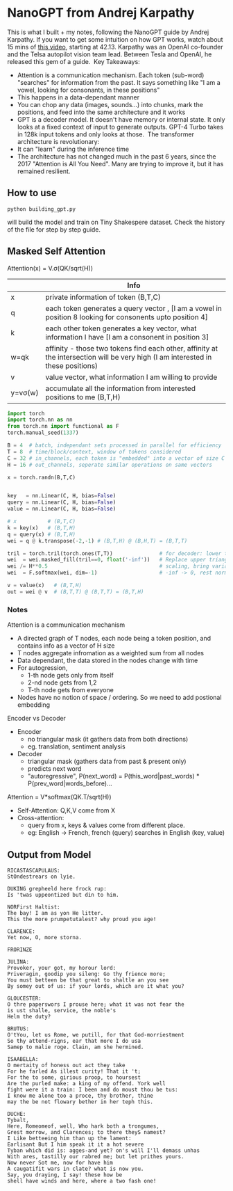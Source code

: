 # NanoGPT from Andrej Karpathy

This is what I built + my notes, following the NanoGPT guide by Andrej Karpathy. If you want to get some intuition on how GPT works, watch about 15 mins of [this video](https://www.youtube.com/watch?v=kCc8FmEb1nY&t=2286s), starting at 42.13. Karpathy was an OpenAI co-founder and the Telsa autopilot vision team lead. Between Tesla and OpenAI, he released this gem of a guide.
​
Key Takeaways:
- Attention is a communication mechanism. Each token (sub-word) "searches" for information from the past. It says something like "I am a vowel, looking for consonants, in these positions"
- This happens in a data-dependant manner
- You can chop any data (images, sounds...) into chunks, mark the positions, and feed into the same architecture and it works
- GPT is a decoder model. It doesn't have memory or internal state. It only looks at a fixed context of input to generate outputs. GPT-4 Turbo takes in 128k input tokens and only looks at those.
​
The transformer architecture is revolutionary:
- It can "learn" during the inference time
- The architecture has not changed much in the past 6 years, since the 2017 "Attention is All You Need". Many are trying to improve it, but it has remained resilient.

## How to use

```
python building_gpt.py
```
will build the model and train on Tiny Shakespere dataset. Check the history of the file for step by step guide.

## Masked Self Attention

Attention(x) = V.σ(QK/sqrt(H))

|         | Info                                                                                                                             |
| ------- |--------------------------------------------------------------------------------------------------------------------------------- |
| x       | private information of token (B,T,C)                                                                                             |  
| q       | each token generates a query vector , [I am a vowel in position 8 looking for consonents upto position 4]                        |  
| k       | each other token generates a key vector, what information I have [I am a consonent in position 3]                                |
| w=qk    | affinity - those two tokens find each other, affinity at the intersection will be very high (I am interested in these positions) |
| v       | value vector, what information I am willing to provide                                                                           |
| y=vσ(w) | accumulate all the information from interested positions to me (B,T,H)                                                           |

```py
import torch
import torch.nn as nn
from torch.nn import functional as F
torch.manual_seed(1337)

B = 4  # batch, independant sets processed in parallel for efficiency
T = 8  # time/block/context, window of tokens considered
C = 32 # in_channels, each token is "embedded" into a vector of size C
H = 16 # out_channels, seperate similar operations on same vectors

x = torch.randn(B,T,C)


key   = nn.Linear(C, H, bias=False)
query = nn.Linear(C, H, bias=False)
value = nn.Linear(C, H, bias=False)

# x          # (B,T,C)
k = key(x)   # (B,T,H)
q = query(x) # (B,T,H)
wei = q @ k.transpose(-2,-1) # (B,T,H) @ (B,H,T) = (B,T,T)

tril = torch.tril(torch.ones(T,T))               # for decoder: lower triangular matrix (including diagonal)
wei  = wei.masked_fill(tril==0, float('-inf'))   # Replace upper triangular of wei with -inf
wei /= H**0.5                                    # scaling, bring variance to 1, to prevent softmax clipping
wei  = F.softmax(wei, dim=-1)                    # -inf -> 0, rest normalized to 1

v = value(x)   # (B,T,H)
out = wei @ v  # (B,T,T) @ (B,T,T) = (B,T,H)
```

### Notes

Attention is a communication mechanism
- A directed graph of T nodes, each node being a token position, and contains info as a vector of H size
- T nodes aggregate infromation as a weighted sum from all nodes
- Data dependant, the data stored in the nodes change with time
- For autogression,
  - 1-th node gets only from itself
  - 2-nd node gets from 1,2
  - T-th node gets from everyone
- Nodes have no notion of space / ordering. So we need to add postional embedding

Encoder vs Decoder

- Encoder
  - no triangular mask (it gathers data from both directions)
  - eg. translation, sentiment analysis
- Decoder
  - triangular mask (gathers data from past & present only)
  - predicts next word
  - "autoregressive", P(next_word) = P(this_word|past_words) * P(prev_word|words_before)...

Attention = V*softmax(QK.T/sqrt(H))

- Self-Attention: Q,K,V come from X
- Cross-attention: 
  - query from x, keys & values come from different place. 
  - eg: English -> French, french (query) searches in English (key, value)


## Output from Model

```
RICASTASCAPULAUS:
StOndestrears on lyie.

DUKING grepheeld here frock rup:
Is 'twas uppeontized but din to him.

NORFirst Haltist:
The bay! I am as yon He litter.
This the more prumpetutalest? why proud you age!

CLARENCE:
Yet now, O, more storna.

FRORINZE

JULINA:
Provoker, your got, my horour lord:
Priveragin, goodip you sileng: Go thy frience more;
You must betteen be that great to shaltle an you see
By somey out of us: if your lords, which are it what you?

GLOUCESTER:
O thre paperswors I prouse here; what it was not fear the
is ust shalle, service, the noble's
Helm the duty?

BRUTUS:
O'tYou, let us Rome, we putill, for that God-morriestment
So thy attend-rigns, ear that more I do usa
Samep to malie roge. Clain, am she hermined.

ISAABELLA:
O mertaity of honess out act they take
For he farled As illest curity! That it 't;
For the to some, girious proop, to hoursest
Are the purled make: a king of my offend. York well
fight were it a train: I been and do moust thou be tus:
I know me alone too a proce, thy brother, thine
may the be not flowary bether in her teph this.

DUCHE:
Tybalt,
Here, Romeomeof, well, Who hark both a trongumes,
Grest morrow, and Clarences; to there theyS namest?
I Like betteeing him than up the lament:
Earlisant But I him speak it it a hot severe
Tyban which did is: agges-and yet? on's will I'll demass unhas
With ares, tastilly our rabred me; but let prithes yours.
Now never Sot me, now for have him
A caugatifit wars in clate? what is now you.
Say, you draying, I say! these how be
shell have winds and here, where a two fash one!
```